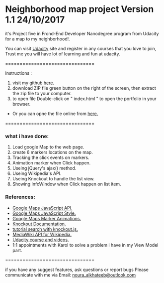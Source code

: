 Neighborhood map project Version 1.1 24/10/2017
===============================

it's Project five in Frond-End Developer Nanodegree program from Udacity for a map to my neighborhood!.

You can visit [Udacity]( https://www.udacity.com/) site and register in any courses that you love to join, Trust me you will have lot of learning and fun at udacity.

===============================

Instructions :

1.  visit my github [here.](https://github.com/nouraal/Neighborhood-Map-master) 
2. download ZIP file green button on the right of the screen,  then extract the zip file to your computer.
3. to open file  Double-click on " index.html " to open the portfolio in your browser.

* Or you can opne the file online from [here.](https://nouraal.github.io/Neighborhood-Map-master/)

===============================

### what i have done:

1. Load google Map to the web page.
2. create 6 markers locations on the map.
3. Tracking the click events on markers.
4. Animation marker when Click happen.
5. Useing jQuery's ajax() method.
6. Useing  Wikipedia's API.
7. Useing Knockout to handle the list view.
8. Showing InfoWindow when Click happen on list item.

### References:

*   [Google Maps JavaScript API.](https://developers.google.com/maps/documentation/javascript/)
*   [Google Maps JavaScript Style.](https://developers.google.com/maps/documentation/javascript/styling)
*   [Google Maps Marker Animations.](https://developers.google.com/maps/documentation/javascript/examples/marker-animations)
*   [Knockout Documentation.](http://knockoutjs.com/documentation/introduction.html)
*   [tutorial search with knockout.js.](http://knockoutjs.com/documentation/introduction.html)
*   [MediaWiki API for Wikipedia.](https://www.mediawiki.org/wiki/API:Main_page)
*   [Udacity course and videos.](https://www.udacity.com/course/front-end-web-developer-nanodegree--nd001)
*   1:1 appointments with Karol to solve a problem i have in my View Model part.


===============================

if you have any suggest features, ask questions or report bugs  Please communicate with me via
Email: noura_alkhateeb@outlook.com